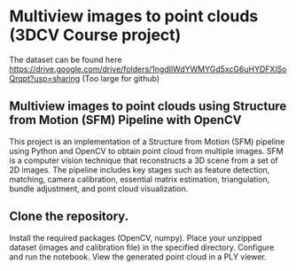 # Multiview images to point clouds (3DCV Course project)

The dataset can be found here https://drive.google.com/drive/folders/1ngdIlWdYWMYGd5xcG6uHYDFXlSoQrqpt?usp=sharing
(Too large for github)

## Multiview images to point clouds using Structure from Motion (SFM) Pipeline with OpenCV

This project is an implementation of a Structure from Motion (SFM) pipeline using Python and OpenCV to obtain point cloud from multiple images. SFM is a computer vision technique that reconstructs a 3D scene from a set of 2D images. The pipeline includes key stages such as feature detection, matching, camera calibration, essential matrix estimation, triangulation, bundle adjustment, and point cloud visualization.



## Clone the repository.
Install the required packages (OpenCV, numpy).
Place your unzipped dataset (images and calibration file) in the specified directory.
Configure and run the notebook.
View the generated point cloud in a PLY viewer.
